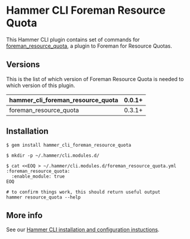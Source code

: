 # Hammer CLI Foreman Resource Quota

This Hammer CLI plugin contains set of commands for [foreman_resource_quota](
  https://github.com/atix-ag/foreman_resource_quota
), a plugin to Foreman for Resource Quotas.

## Versions

This is the list of which version of Foreman Resource Quota is needed to which version of this plugin.

| hammer_cli_foreman_resource_quota | 0.0.1+ |
|-----------------------------------|--------|
|            foreman_resource_quota | 0.3.1+ |

## Installation

    $ gem install hammer_cli_foreman_resource_quota

    $ mkdir -p ~/.hammer/cli.modules.d/

    $ cat <<EOQ > ~/.hammer/cli.modules.d/foreman_resource_quota.yml
    :foreman_resource_quota:
      :enable_module: true
    EOQ

    # to confirm things work, this should return useful output
    hammer resource_quota --help

## More info

See our [Hammer CLI installation and configuration instuctions](
https://github.com/theforeman/hammer-cli/blob/master/doc/installation.md#installation).
